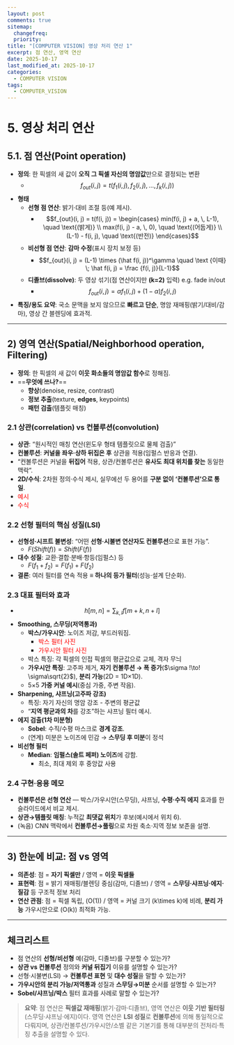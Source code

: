```yaml
---
layout: post
comments: true
sitemap:
  changefreq:
  priority:
title: "[COMPUTER VISION] 영상 처리 연산 1"
excerpt: 점 연산, 영역 연산
date: 2025-10-17
last_modified_at: 2025-10-17
categories:
  - COMPUTER VISION
tags:
  - COMPUTER_VISION
---
```


# 5. 영상 처리 연산
## 5.1. 점 연산(Point operation)

- **정의**: 한 픽셀의 새 값이 **오직 그 픽셀 자신의 명암값**만으로 결정되는 변환
	- $$f_{out}(i, j) = t(f_1(i, j), \, f_2(i, j), \, ..., \, f_k(i, j))$$
- **형태**
    - **선형 점 연산**: 밝기·대비 조절 등(예 제시).
	    - $$f_{out}(i, j) = t(f(i, j))
	    = \begin{cases}
		min(f(i, j) + a, \, L-1), \quad \text{(밝게)} \\
		max(f(i, j) - a, \, 0), \quad \text{(어둡게)} \\
		(L-1) - f(i, j), \quad \text{(반전)}
		\end{cases}$$
    - **비선형 점 연산**: **감마 수정**(표시 장치 보정 등)
	    - $$f_{out}(i, j) = (L-1) \times (\hat f(i, j))^\gamma \quad \text {이때} \; \hat f(i, j) = \frac {f(i, j)}{L-1}$$
    - **디졸브(dissolve)**: 두 영상 섞기(점 연산이지만 **(k=2)** 입력) e.g. fade in/out
	    - $$f_{out}(i, j) = \alpha f_1(i, j) + (1 - \alpha)f_2(i, j)$$
- **특징/용도 요약**: 국소 문맥을 보지 않으므로 **빠르고 단순**, 명암 재매핑(밝기/대비/감마), 영상 간 블렌딩에 효과적.

---

## 2) 영역 연산(Spatial/Neighborhood operation, Filtering)

- **정의**: 한 픽셀의 새 값이 **이웃 화소들의 명암값 함수**로 정해짐.
- ==**무엇에 쓰나?**==
    - **향상**(denoise, resize, contrast)
    - **정보 추출**(texture, **edges**, keypoints)
    - **패턴 검출**(템플릿 매칭)

### 2.1 상관(correlation) vs 컨볼루션(convolution)

- **상관**: “원시적인 매칭 연산(윈도우 형태 템플릿으로 물체 검출)”
- **컨볼루션**: **커널을 좌우·상하 뒤집은 후** 상관을 적용(임펄스 반응과 연결).
- “컨볼루션은 커널을 **뒤집어** 적용, 상관/컨볼루션은 **유사도 최대 위치를 찾는** 동일한 맥락”.
- **2D/수식**: 2차원 정의·수식 제시, 실무에선 두 용어를 **구분 없이 ‘컨볼루션’으로 통일**.
- <font color="#ff0000">예시</font>
- <font color="#ff0000">수식</font>

### 2.2 선형 필터의 핵심 성질(LSI)

- **선형성·시프트 불변성**: “어떤 **선형·시불변 연산자도 컨볼루션**으로 표현 가능”.
	- $F(Shift(f)) = Shift(F(f))$
- **대수 성질**: 교환·결합·분배·항등(임펄스) 등
	- $F(f_1 + f_2) = F(f_1) + F(f_2)$
- **결론**: 여러 필터를 연속 적용 ≡ **하나의 등가 필터**(성능·설계 단순화).

### 2.3 대표 필터와 효과

- $$h[m, n] = \sum _{k, l} f[m+k, n+l]$$
- **Smoothing, 스무딩(저역통과)**
    - **박스/가우시안**: 노이즈 저감, 부드러워짐.
	    - <font color="#ff0000">박스 필터 사진</font>
	    - <font color="#ff0000">가우시안 필터 사진</font>
	- 박스 특징: 각 픽셀의 인접 픽셀의 평균값으로 교체, 격자 무늬
    - **가우시안 특징**: 고주파 제거, **자기 컨볼루션 → 폭 증가**($\sigma !\to! \sigma\sqrt{2}$), **분리 가능**(2D = 1D×1D).
    - 5×5 **가중 커널 예시**(중심 가중, 주변 작음).
- **Sharpening, 샤프닝(고주파 강조)**
	- 특징: 자기 자신의 명암 강조 - 주변의 평균값
    - “**지역 평균과의 차**를 강조”하는 샤프닝 필터 예시.
- **에지 검출(1차 미분형)**
    - **Sobel**: 수직/수평 마스크로 **경계 강조**.
    - (연계) 미분은 노이즈에 민감 → **스무딩 후 미분**이 정석
- **비선형 필터**
    - **Median**: **임펄스(솔트 페퍼) 노이즈**에 강함.
	    - 최소, 최대 제외 후 중앙값 사용

### 2.4 구현·응용 메모

- **컨볼루션은 선형 연산** — 박스/가우시안(스무딩), 샤프닝, **수평·수직 에지** 효과를 한 슬라이드에서 비교 제시.
- **상관→템플릿 매칭**: 누적값 **최댓값 위치**가 후보(예시에서 위치 6).
- (녹음) CNN 맥락에서 **컨볼루션→풀링**으로 차원 축소·지역 정보 보존을 설명.

---

## 3) 한눈에 비교: 점 vs 영역

- **의존성**: 점 = **자기 픽셀만** / 영역 = **이웃 픽셀들**
- **표현력**: 점 = 밝기 재매핑/블렌딩 중심(감마, 디졸브) / 영역 = **스무딩·샤프닝·에지·질감** 등 구조적 정보 처리
- **연산 관점**: 점 = 픽셀 독립, (O(1)) / 영역 = 커널 크기 (k\times k)에 비례, **분리 가능** 가우시안으로 (O(k)) 최적화 가능.

---

## 체크리스트

-  점 연산의 **선형/비선형** 예(감마, 디졸브)를 구분할 수 있는가?
-  **상관 vs 컨볼루션** 정의와 **커널 뒤집기** 이유를 설명할 수 있는가?
-  선형·시불변(LSI) → **컨볼루션 표현** 및 **대수 성질**을 말할 수 있는가?
-  **가우시안의 분리 가능/저역통과** 성질과 **스무딩→미분** 순서를 설명할 수 있는가?
-  **Sobel/샤프닝/박스** 필터 효과를 사례로 말할 수 있는가?

> **요약**: 점 연산은 **픽셀값 재매핑**(밝기·감마·디졸브), 영역 연산은 **이웃 기반 필터링**(스무딩·샤프닝·에지)이다. 영역 연산은 **LSI 성질**로 **컨볼루션**에 의해 통일적으로 다뤄지며, 상관/컨볼루션/가우시안/소벨 같은 기본기를 통해 대부분의 전처리·특징 추출을 설명할 수 있다.
